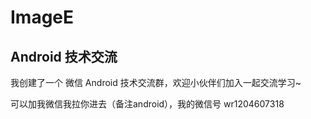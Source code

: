 # ImageE

## Android 技术交流
我创建了一个 微信 Android 技术交流群，欢迎小伙伴们加入一起交流学习~
	
可以加我微信我拉你进去（备注android），我的微信号 wr1204607318

